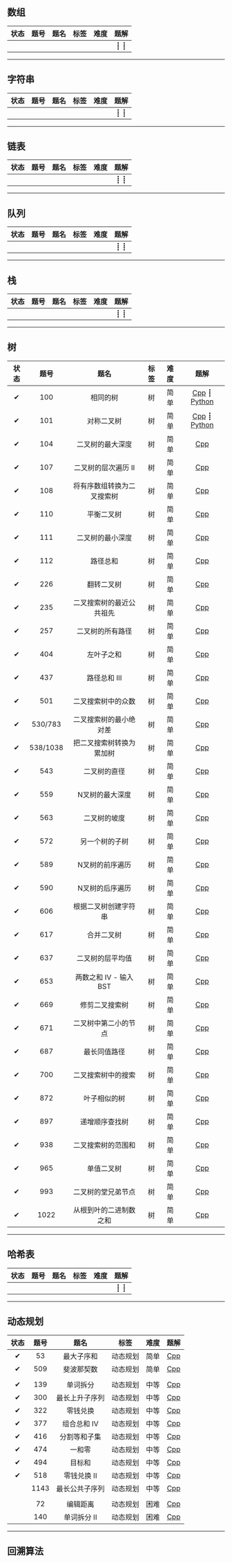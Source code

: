 ## 数组

| 状态 | 题号 | 题名 | 标签 | 难度 | 题解 |
|:---:|:---:|:---:|:---:|:---:|:---:|
|  |  | |  |  |  ┋ ┋ |

---

## 字符串

| 状态 | 题号 | 题名 | 标签 | 难度 | 题解 |
|:---:|:---:|:---:|:---:|:---:|:---:|
|  |  | |  |  |  ┋ ┋ |

---

## 链表

| 状态 | 题号 | 题名 | 标签 | 难度 | 题解 |
|:---:|:---:|:---:|:---:|:---:|:---:|
|  |  | |  |  |  ┋ ┋ |

---

## 队列

| 状态 | 题号 | 题名 | 标签 | 难度 | 题解 |
|:---:|:---:|:---:|:---:|:---:|:---:|
|  |  | |  |  |  ┋ ┋ |

---

## 栈

| 状态 | 题号 | 题名 | 标签 | 难度 | 题解 |
|:---:|:---:|:---:|:---:|:---:|:---:|
|  |  | |  |  |  ┋ ┋ |

---

## 树

| 状态 | 题号 | 题名 | 标签 | 难度 | 题解 |
|:---:|:---:|:---:|:---:|:---:|:---:|
| ✔ | 100 | 相同的树| 树 | 简单 | [Cpp](same-tree.cpp) ┋ [Python](same-tree.py)|
| ✔ | 101 | 对称二叉树| 树 | 简单 | [Cpp](symmetric-tree.cpp) ┋ [Python](symmetric-tree.py) |
| ✔ | 104 | 二叉树的最大深度 | 树 | 简单 | [Cpp](maximum-depth-of-binary-tree.cpp) |
| ✔ | 107 | 二叉树的层次遍历 II | 树 | 简单 | [Cpp](binary-tree-level-order-traversal-ii.cpp) |
| ✔ | 108 | 将有序数组转换为二叉搜索树 | 树 | 简单 | [Cpp](onvert-sorted-array-to-binary-search-tree.cpp) |
| ✔ | 110 | 平衡二叉树 | 树 | 简单 | [Cpp](balanced-binary-tree.cpp) |
| ✔ | 111 | 二叉树的最小深度 | 树 | 简单 | [Cpp](minimum-depth-of-binary-tree.cpp) |
| ✔ | 112 | 路径总和 | 树 | 简单 | [Cpp](path-sum.cpp) |
| ✔ | 226 | 翻转二叉树 | 树 | 简单 | [Cpp](invert-binary-tree.cpp) |
| ✔ | 235 | 二叉搜索树的最近公共祖先 | 树 | 简单 | [Cpp](lowest-common-ancestor-of-a-binary-search-tree.cpp) |
| ✔ | 257 | 二叉树的所有路径 | 树 | 简单 | [Cpp](binary-tree-paths.cpp) |
| ✔ | 404 | 左叶子之和 | 树 | 简单 | [Cpp](sum-of-left-leaves.cpp) |
| ✔ | 437 | 路径总和 III | 树 | 简单 | [Cpp](path-sum-iii.cpp) |
| ✔ | 501 | 二叉搜索树中的众数 | 树 | 简单 | [Cpp](find-mode-in-binary-search-tree.cpp) |
| ✔ | 530/783 | 二叉搜索树的最小绝对差 | 树 | 简单 | [Cpp](minimum-absolute-difference-in-bst.cpp) |
| ✔ | 538/1038 | 把二叉搜索树转换为累加树 | 树 | 简单 | [Cpp](convert-bst-to-greater-tree.cpp) |
| ✔ | 543 | 二叉树的直径 | 树 | 简单 | [Cpp](diameter-of-binary-tree.cpp) |
| ✔ | 559 | N叉树的最大深度 | 树 | 简单 | [Cpp](maximum-depth-of-n-ary-tree.cpp) |
| ✔ | 563 | 二叉树的坡度 | 树 | 简单 | [Cpp](binary-tree-tilt.cpp) |
| ✔ | 572 | 另一个树的子树 | 树 | 简单 | [Cpp](subtree-of-another-tree.cpp) |
| ✔ | 589 | N叉树的前序遍历 | 树 | 简单 | [Cpp](n-ary-tree-preorder-traversal.cpp) |
| ✔ | 590 | N叉树的后序遍历 | 树 | 简单 | [Cpp](n-ary-tree-postorder-traversal.cpp) |
| ✔ | 606 | 根据二叉树创建字符串 | 树 | 简单 | [Cpp](construct-string-from-binary-tree.cpp) |
| ✔ | 617 | 合并二叉树 | 树 | 简单 | [Cpp](merge-two-binary-trees.cpp) |
| ✔ | 637 | 二叉树的层平均值 | 树 | 简单 | [Cpp](average-of-levels-in-binary-tree.cpp) |
| ✔ | 653 | 两数之和 IV - 输入 BST | 树 | 简单 | [Cpp](two-sum-iv-input-is-a-bst.cpp) |
| ✔ | 669 | 修剪二叉搜索树 | 树 | 简单 | [Cpp](trim-a-binary-search-tree.cpp) |
| ✔ | 671 | 二叉树中第二小的节点 | 树 | 简单 | [Cpp](second-minimum-node-in-a-binary-tree.cpp) |
| ✔ | 687 | 最长同值路径 | 树 | 简单 | [Cpp](longest-univalue-path.cpp) |
| ✔ | 700 | 二叉搜索树中的搜索 | 树 | 简单 | [Cpp](search-in-a-binary-search-tree.cpp) |
| ✔ | 872 | 叶子相似的树 | 树 | 简单 | [Cpp](leaf-similar-trees.cpp) |
| ✔ | 897 | 递增顺序查找树 | 树 | 简单 | [Cpp](increasing-order-search-tree.cpp) |
| ✔ | 938 | 二叉搜索树的范围和 | 树 | 简单 | [Cpp](range-sum-of-bst.cpp) |
| ✔ | 965 | 单值二叉树 | 树 | 简单 | [Cpp](univalued-binary-tree.cpp) |
| ✔ | 993 | 二叉树的堂兄弟节点 | 树 | 简单 | [Cpp](cousins-in-binary-tree.cpp) |
| ✔ | 1022 | 从根到叶的二进制数之和 | 树 | 简单 | [Cpp](sum-of-root-to-leaf-binary-numbers.cpp) |

---

## 哈希表

| 状态 | 题号 | 题名 | 标签 | 难度 | 题解 |
|:---:|:---:|:---:|:---:|:---:|:---:|
|  |  | |  |  |  ┋ ┋ |

---

## 动态规划

| 状态 | 题号 | 题名 | 标签 | 难度 | 题解 |
|:---:|:---:|:---:|:---:|:---:|:---:|
| ✔ | 53 | 最大子序和 | 动态规划 | 简单 | [Cpp](maximum-subarray.cpp) |
| ✔ | 509 | 斐波那契数 | 动态规划 | 简单 | [Cpp](fibonacci-number.cpp) |
|  |  |  |  |  |  |
| ✔ | 139 | 单词拆分 | 动态规划 | 中等 | [Cpp](word-break.cpp) |
| ✔ | 300 | 最长上升子序列 | 动态规划 | 中等 | [Cpp](longest-increasing-subsequence.cpp) |
| ✔ | 322 | 零钱兑换 | 动态规划 | 中等 | [Cpp](coin-change.cpp) |
| ✔ | 377 | 组合总和 Ⅳ | 动态规划 | 中等 | [Cpp](combination-sum-iv.cpp) |
| ✔ | 416 | 分割等和子集 | 动态规划 | 中等 | [Cpp](partition-equal-subset-sum.cpp) |
| ✔ | 474 | 一和零 | 动态规划 | 中等 | [Cpp](ones-and-zeroes.cpp) |
| ✔ | 494 | 目标和 | 动态规划 | 中等 | [Cpp](target-sum.cpp) |
| ✔ | 518 | 零钱兑换 II | 动态规划 | 中等 | [Cpp](coin-change-2.cpp) |
|  | 1143 | 最长公共子序列 | 动态规划 | 中等 | [Cpp](longest-common-subsequence.cpp) |
|  |  |  |  |  |  |
|  | 72 | 编辑距离 | 动态规划 | 困难 | [Cpp](edit-distance.cpp) |
| | 140 | 单词拆分 II | 动态规划 | 困难 | [Cpp](word-break-ii.cpp) |

---

## 回溯算法
